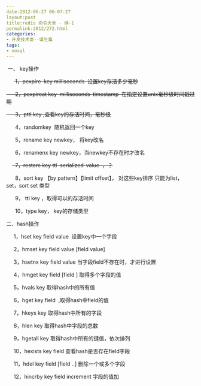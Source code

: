 ```yaml
---
date:2012-06-27 06:07:27
layout:post
title:redis 命令大全 - 续-1
permalink:2012/272.html
categories:
- 开发技术类--谋生篇
tags:
- nosql
---
```



<p>
	&nbsp;一、 key操作
</p>
<p>
	&nbsp; &nbsp; &nbsp;<s> 1，pexpire &nbsp;key milliseconds &nbsp;设置key存活多少毫秒</s> 
</p>
<p>
	<s>&nbsp; &nbsp; &nbsp; 2，pexpireat key &nbsp;milliseconds-timestamp &nbsp;在指定设置unix毫秒级时间戳过期</s> 
</p>
<p>
	<s>&nbsp; &nbsp; &nbsp; 3，pttl key ,查看key的存活时间，毫秒级</s> 
</p>
<p>
	&nbsp; &nbsp; &nbsp; 4，randomkey &nbsp;随机返回一个key
</p>
<p>
	&nbsp; &nbsp; &nbsp; 5，rename key newkey， 将key改名
</p>
<p>
	&nbsp; &nbsp; &nbsp; 6，renamenx key newkey，当newkey不存在时才改名
</p>
<p>
	&nbsp; &nbsp; <s>&nbsp; 7，restore key ttl &nbsp;serialized-value &nbsp;，？</s> 
</p>
<p>
	&nbsp; &nbsp; &nbsp; 8，sort key 【by pattern】【limit offset】， 对这些key排序 只能为list，set，sort set 类型
</p>
<p>
	&nbsp; &nbsp; &nbsp; 9， ttl key ，取得可以的存活时间
</p>
<p>
	&nbsp; &nbsp; &nbsp; 10，type key， key的存储类型
</p>
<p>
	二、hash操作
</p>
<p>
	&nbsp; &nbsp; &nbsp;1，hset key field value &nbsp;设置key中一个字段
</p>
<p>
	&nbsp; &nbsp; &nbsp;2，hmset key field value [field value]
</p>
<p>
	&nbsp; &nbsp; &nbsp;3，hsetnx key field value&nbsp;当字段field不存在时，才进行设置
</p>
<p>
	&nbsp; &nbsp; &nbsp;4，hmget key field [field ] 取得多个字段的值
</p>
<p>
	&nbsp; &nbsp; &nbsp;5，hvals key 取得hash中的所有值
</p>
<p>
	&nbsp; &nbsp; &nbsp;6，hget key field &nbsp;,取得hash中field的值
</p>
<p>
	&nbsp; &nbsp; &nbsp;7，hkeys key 取得hash中所有的字段
</p>
<p>
	&nbsp; &nbsp; &nbsp;8，hlen key 取得hash中字段的总数
</p>
<p>
	&nbsp; &nbsp; &nbsp;9，hgetall key 取得hash中所有的键值，依次排列
</p>
<p>
	&nbsp; &nbsp; &nbsp;10，hexists key field 查看hash是否存在field字段
</p>
<p>
	&nbsp; &nbsp; &nbsp;11，hdel key field [field ..] 删除一个或多个字段
</p>
<p>
	&nbsp; &nbsp; &nbsp;12，hincrby key field increment 字段的值加
</p>
<p>
	&nbsp;&nbsp; &nbsp; &nbsp;&nbsp;
</p>
<p>
	&nbsp; &nbsp; &nbsp;
</p>
<p>
	&nbsp; &nbsp; &nbsp;
</p>